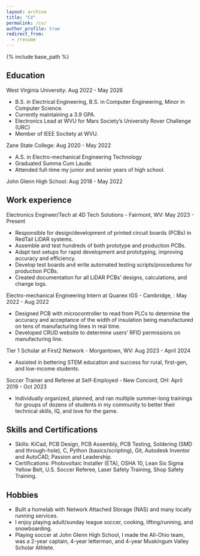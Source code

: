 ```yaml
---
layout: archive
title: "CV"
permalink: /cv/
author_profile: true
redirect_from:
  - /resume
---
```


{% include base_path %}

## Education

West Virginia University: Aug 2022 - May 2026
- B.S. in Electrical Engineering, B.S. in Computer Engineering, Minor in Computer Science. 
- Currently maintaining a 3.9 GPA.
- Electronics Lead at WVU for Mars Society’s University Rover Challenge (URC)
- Member of IEEE Socitety at WVU.

Zane State College:	Aug 2020 - May 2022
- A.S. in Electro-mechanical Engineering Technology
- Graduated Summa Cum Laude.
- Attended full-time my junior and senior years of high school. 

John Glenn High School: Aug 2018 - May 2022


## Work experience

Electronics Engineer/Tech at 4D Tech Solutions - Fairmont, WV: May 2023 - Present
- Responsible for design/development of printed circuit boards (PCBs) in RedTail LiDAR systems.
- Assemble and test hundreds of both prototype and production PCBs.
- Adapt test setups for rapid development and prototyping, improving accuracy and efficiency.
- Develop test boards and write automated testing scripts/procedures for production PCBs.
- Created documentation for all LiDAR PCBs’ designs, calculations, and change logs.

Electro-mechanical Engineering Intern at Quanex IGS - Cambridge, : May 2022 - Aug 2022
- Designed PCB with microcontroller to read from PLCs to determine the accuracy and acceptance of the width of insulation being manufactured on tens of manufacturing lines in real time.
- Developed CRUD website to determine users’ RFID permissions on manufacturing line.

Tier 1 Scholar at First2 Network - Morgantown, WV: Aug 2023 - April 2024
- Assisted in bettering STEM education and success for rural, first-gen, and low-income students.

Soccer Trainer and Referee at Self-Employed - New Concord, OH: April 2019 - Oct 2023
- Individually organized, planned, and ran multiple summer-long trainings for groups of dozens of students in my community to better their technical skills, IQ, and love for the game.

  
## Skills and Certifications

- Skills: KiCad, PCB Design, PCB Assembly, PCB Testing, Soldering (SMD and through-hole), C, Python (basics/scripting), Git, Autodesk Inventor and AutoCAD, Passion and Leadership.
- Certifications: Photovoltaic Installer (ETA), OSHA 10, Lean Six Sigma Yellow Belt, U.S. Soccer Referee, Laser Safety Training, Shop Safety Training.


## Hobbies

- Built a homelab with Network Attached Storage (NAS) and many locally running services.
- I enjoy playing adult/sunday league soccer, cooking, lifting/running, and snowboarding. 
- Playing soccer at John Glenn High School, I made the All-Ohio team, was a 2-year captain, 4-year letterman, and 4-year Muskingum Valley Scholar Athlete. 
